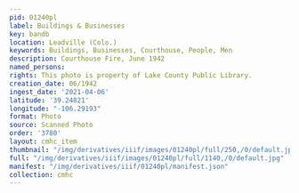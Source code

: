 ```yaml
---
pid: 01240pl
label: Buildings & Businesses
key: bandb
location: Leadville (Colo.)
keywords: Buildings, Businesses, Courthouse, People, Men
description: Courthouse Fire, June 1942
named_persons: 
rights: This photo is property of Lake County Public Library.
creation_date: 06/1942
ingest_date: '2021-04-06'
latitude: '39.24821'
longitude: "-106.29193"
format: Photo
source: Scanned Photo
order: '3780'
layout: cmhc_item
thumbnail: "/img/derivatives/iiif/images/01240pl/full/250,/0/default.jpg"
full: "/img/derivatives/iiif/images/01240pl/full/1140,/0/default.jpg"
manifest: "/img/derivatives/iiif/01240pl/manifest.json"
collection: cmhc
---
```

